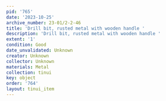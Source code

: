 ```yaml
---
pid: '765'
date: '2023-10-25'
archive_number: 23-01/2-2-46
title: 'Drill bit, rusted metal with wooden handle '
description: 'Drill bit, rusted metal with wooden handle '
extent: '1'
condition: Good
date_unvalidated: Unknown
creator: Unknown
collector: Unknown
materials: Metal
collection: tinui
key: object
order: '764'
layout: tinui_item
---
```

